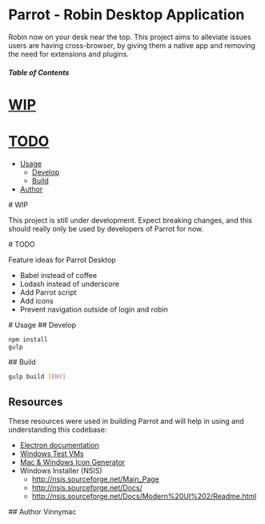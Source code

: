 Parrot - Robin Desktop Application
===============================

Robin now on your desk near the top. This project aims to alleviate issues users are having cross-browser, by giving them a native app and removing the need for extensions and plugins.


##### Table of Contents
# [WIP](#wip)
# [TODO](#todo)
* [Usage](#usage)
    * [Develop](#develop)
    * [Build](#build)
* [Author](#author)

<a name="wip"/>
# WIP

This project is still under development. Expect breaking changes, and this should really only be used by developers of Parrot for now.

<a name="todo"/>
# TODO

Feature ideas for Parrot Desktop

* Babel instead of coffee
* Lodash instead of underscore
* Add Parrot script
* Add icons
* Prevent navigation outside of login and robin

<a name="usage"/>
# Usage

<a name="develop"/>
## Develop

```bash
npm install
gulp
```


<a name="build"/>
## Build

```bash
gulp build [ENV]
```


## Resources

These resources were used in building Parrot and will help in using and understanding this codebase:

* [Electron documentation](http://electron.atom.io/)
* [Windows Test VMs](https://www.modern.ie/en-us/virtualization-tools#downloads)
* [Mac & Windows Icon Generator](http://iconverticons.com/online/)
* Windows Installer (NSIS)
  * http://nsis.sourceforge.net/Main_Page
  * http://nsis.sourceforge.net/Docs/
  * http://nsis.sourceforge.net/Docs/Modern%20UI%202/Readme.html


<a name="author"/>
## Author
Vinnymac
